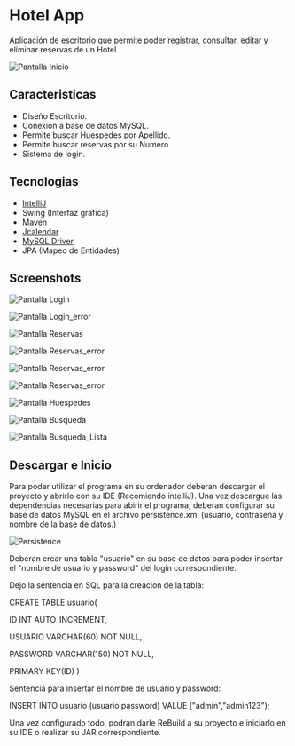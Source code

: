 # Hotel App

Aplicación de escritorio que permite poder registrar, consultar, editar y eliminar reservas de un Hotel.

![Pantalla Inicio](https://i.imgur.com/RksK8RV.png)
## Caracteristicas

- Diseño Escritorio.
- Conexion a base de datos MySQL.
- Permite buscar Huespedes por Apellido.
- Permite buscar reservas por su Numero.
- Sistema de login.




## Tecnologias

- [IntelliJ](https://www.jetbrains.com/es-es/idea/)
- Swing (Interfaz grafica)
- [Maven](https://maven.apache.org/)
- [Jcalendar](https://toedter.com/jcalendar/)
- [MySQL Driver](https://mvnrepository.com/artifact/mysql/mysql-connector-java/8.0.29)
- JPA (Mapeo de Entidades)
## Screenshots

![Pantalla Login](https://i.imgur.com/gbyl7p2.gif)


![Pantalla Login_error](https://i.imgur.com/XPL7MOt.png)

![Pantalla Reservas](https://i.imgur.com/Ovhgwo7.gif)

![Pantalla Reservas_error](https://i.imgur.com/0RtnNCo.png)

![Pantalla Reservas_error](https://i.imgur.com/lwIjk40.png)

![Pantalla Reservas_error](https://i.imgur.com/lwIjk40.png)

![Pantalla Huespedes](https://i.imgur.com/5d5J7rg.gif)

![Pantalla Busqueda](https://i.imgur.com/B12KScl.gif)

![Pantalla Busqueda_Lista](https://i.imgur.com/qIIIcc2.png)



## Descargar e Inicio

Para poder utilizar el programa en su ordenador deberan descargar el proyecto y abrirlo con su IDE (Recomiendo intelliJ).
Una vez descargue las dependencias necesarias para abirir el programa, deberan configurar su base de datos MySQL en el archivo persistence.xml (usuario, contraseña y nombre de la base de datos.)

![Persistence](https://i.imgur.com/3RGPUIT.png)

Deberan crear una tabla "usuario" en su base de datos para poder insertar el "nombre de usuario y password" del login correspondiente. 

Dejo la sentencia en SQL para la creacion de la tabla:

CREATE TABLE usuario(

ID INT AUTO_INCREMENT,

USUARIO VARCHAR(60) NOT NULL,

PASSWORD VARCHAR(150) NOT NULL,

PRIMARY KEY(ID)
)

Sentencia para insertar el nombre de usuario y password:

INSERT INTO usuario (usuario,password) VALUE ("admin","admin123");

Una vez configurado todo, podran darle ReBuild a su proyecto e iniciarlo en su IDE o realizar su JAR correspondiente.
